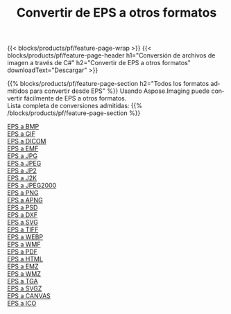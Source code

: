 ﻿---
title: Convertir de EPS a otros formatos 
weight: 3920
url: /es/net/conversion/from/eps 
lang: es
langdirlevel: 2
locales: zh-hans,ja,it,ru,de,es,fr,nl,id,lt,pl,pt,vi,tr,ko,zh-hant,ar,hi,th,sv,cs,uk,he
description: Usando Aspose.Imaging puede convertir fácilmente de EPS a otros formatos
---

{{< blocks/products/pf/feature-page-wrap >}}
{{< blocks/products/pf/feature-page-header h1="Conversión de archivos de imagen a través de C#" h2="Convertir de EPS a otros formatos" downloadText="Descargar" >}}


{{% blocks/products/pf/feature-page-section  h2="Todos los formatos admitidos para convertir desde EPS" %}}
Usando Aspose.Imaging puede convertir fácilmente de EPS a otros formatos.
<br/>
Lista completa de conversiones admitidas:
{{% /blocks/products/pf/feature-page-section %}}
<div class="container-fluid productfamilypage bg-gray">
    <div class="convertypes bg-gray agp-content section">
        <div class="container">
		<div class="row other-converters">
		    <div class='col-md-2 other-converter remove-lp remove-rp'><a href="/imaging/es/net/conversion/eps-to-bmp" >EPS a BMP</a></div><div class='col-md-2 other-converter remove-lp remove-rp'><a href="/imaging/es/net/conversion/eps-to-gif" >EPS a GIF</a></div><div class='col-md-2 other-converter remove-lp remove-rp'><a href="/imaging/es/net/conversion/eps-to-dicom" >EPS a DICOM</a></div><div class='col-md-2 other-converter remove-lp remove-rp'><a href="/imaging/es/net/conversion/eps-to-emf" >EPS a EMF</a></div><div class='col-md-2 other-converter remove-lp remove-rp'><a href="/imaging/es/net/conversion/eps-to-jpg" >EPS a JPG</a></div><div class='col-md-2 other-converter remove-lp remove-rp'><a href="/imaging/es/net/conversion/eps-to-jpeg" >EPS a JPEG</a></div><div class='col-md-2 other-converter remove-lp remove-rp'><a href="/imaging/es/net/conversion/eps-to-jp2" >EPS a JP2</a></div><div class='col-md-2 other-converter remove-lp remove-rp'><a href="/imaging/es/net/conversion/eps-to-j2k" >EPS a J2K</a></div><div class='col-md-2 other-converter remove-lp remove-rp'><a href="/imaging/es/net/conversion/eps-to-jpeg2000" >EPS a JPEG2000</a></div><div class='col-md-2 other-converter remove-lp remove-rp'><a href="/imaging/es/net/conversion/eps-to-png" >EPS a PNG</a></div><div class='col-md-2 other-converter remove-lp remove-rp'><a href="/imaging/es/net/conversion/eps-to-apng" >EPS a APNG</a></div><div class='col-md-2 other-converter remove-lp remove-rp'><a href="/imaging/es/net/conversion/eps-to-psd" >EPS a PSD</a></div><div class='col-md-2 other-converter remove-lp remove-rp'><a href="/imaging/es/net/conversion/eps-to-dxf" >EPS a DXF</a></div><div class='col-md-2 other-converter remove-lp remove-rp'><a href="/imaging/es/net/conversion/eps-to-svg" >EPS a SVG</a></div><div class='col-md-2 other-converter remove-lp remove-rp'><a href="/imaging/es/net/conversion/eps-to-tiff" >EPS a TIFF</a></div><div class='col-md-2 other-converter remove-lp remove-rp'><a href="/imaging/es/net/conversion/eps-to-webp" >EPS a WEBP</a></div><div class='col-md-2 other-converter remove-lp remove-rp'><a href="/imaging/es/net/conversion/eps-to-wmf" >EPS a WMF</a></div><div class='col-md-2 other-converter remove-lp remove-rp'><a href="/imaging/es/net/conversion/eps-to-pdf" >EPS a PDF</a></div><div class='col-md-2 other-converter remove-lp remove-rp'><a href="/imaging/es/net/conversion/eps-to-html" >EPS a HTML</a></div><div class='col-md-2 other-converter remove-lp remove-rp'><a href="/imaging/es/net/conversion/eps-to-emz" >EPS a EMZ</a></div><div class='col-md-2 other-converter remove-lp remove-rp'><a href="/imaging/es/net/conversion/eps-to-wmz" >EPS a WMZ</a></div><div class='col-md-2 other-converter remove-lp remove-rp'><a href="/imaging/es/net/conversion/eps-to-tga" >EPS a TGA</a></div><div class='col-md-2 other-converter remove-lp remove-rp'><a href="/imaging/es/net/conversion/eps-to-svgz" >EPS a SVGZ</a></div><div class='col-md-2 other-converter remove-lp remove-rp'><a href="/imaging/es/net/conversion/eps-to-canvas" >EPS a CANVAS</a></div><div class='col-md-2 other-converter remove-lp remove-rp'><a href="/imaging/es/net/conversion/eps-to-ico" >EPS a ICO</a></div>
                </div>
        </div>
    </div>
</div>
<br/>

